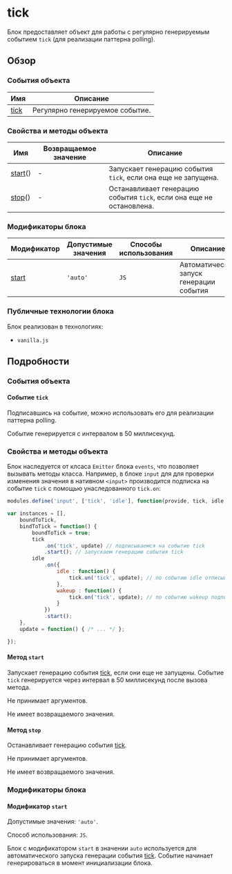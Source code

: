 # tick

Блок предоставляет объект для работы с регулярно генерируемым событием `tick` (для реализации паттерна polling).

## Обзор

### События объекта

| Имя | Описание |
| -------- | -------- |
| <a href="#events-tick">tick</a> | Регулярно генерируемое событие. |

### Свойства и методы объекта

| Имя | Возвращаемое значение | Описание |
| -------- | --- | -------- |
| <a href="#fields-start">start</a>() | - | Запускает генерацию события <code>tick</code>, если она еще не запущена. |
| <a href="#fields-stop">stop</a>() | - | Останавливает генерацию события <code>tick</code>, если она еще не остановлена. |

### Модификаторы блока

| Модификатор | Допустимые значения | Способы использования | Описание |
| ----------- | ------------------- | --------------------- | -------- |
| <a href="#modifiers-start">start</a> | <code>'auto'</code> | <code>JS</code> | Автоматический запуск генерации события |

### Публичные технологии блока

Блок реализован в технологиях:

* `vanilla.js`

## Подробности

<a name="events"></a>
### События объекта

<a name="fields-tick"></a>
#### Событие `tick`

Подписавшись на событие, можно использовать его для реализации паттерна polling.

Событие генерируется с интервалом в 50 миллисекунд.

<a name="fields"></a>
### Свойства и методы объекта

Блок наследуется от клсаса `Emitter` блока `events`, что позволяет вызывать методы класса.
Например, в блоке `input` для для проверки изменения значения в нативном `<input>` производится подписка на событие `tick` с помощью унаследованного `tick.on`:

```js
modules.define('input', ['tick', 'idle'], function(provide, tick, idle, Input) {

var instances = [],
    boundToTick,
    bindToTick = function() {
        boundToTick = true;
        tick
            .on('tick', update) // подписываемся на событие tick
            .start(); // запускаем генерацию события tick
        idle
            .on({
                idle : function() {
                    tick.un('tick', update); // по событию idle отписываемся от tick
                },
                wakeup : function() {
                    tick.on('tick', update); // по событию wakeup подписываемся обратно
                }
            })
            .start();
    },
    update = function() { /* ... */ };

});
```

<a name="fields-start"></a>
#### Метод `start`

Запускает генерацию события [tick](#fields-tick), если они еще не запущены. Событие `tick` генерируется через интервал в 50 миллисекунд после вызова метода.

Не принимает аргументов.

Не имеет возвращаемого значения.

<a name="fields-stop"></a>
#### Метод `stop`

Останавливает генерацию события [tick](#fields-tick).

Не принимает аргументов.

Не имеет возвращаемого значения.

<a name="modifiers"></a>
### Модификаторы блока

<a name="modifiers-start"></a>
#### Модификатор `start`

Допустимые значения: `'auto'`.

Способ использования: `JS`.

Блок с модификатором `start` в значении `auto` используется для автоматического запуска генерации события [tick](#fields-tick). Событие начинает генерироваться в момент инициализации блока.

